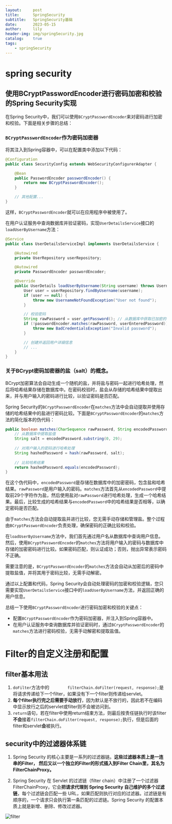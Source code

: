 ```yaml
---
layout:     post
title:      SpringSecurity
subtitle:   SpringSecurity基础
date:       2023-05-15
author:     lily
header-img: img/springSecurity.jpg
catalog:    true
tags:
    - springSecurity
---
```

# spring security 
<!-- 目录 -->
## 使用BCryptPasswordEncoder进行密码加密和校验的Spring Security实现

在Spring Security中，我们可以使用`BCryptPasswordEncoder`来对密码进行加密和校验。下面是相关步骤的总结：

### `BCryptPasswordEncoder`作为密码加密器
将其注入到Spring容器中，可以在配置类中添加以下代码：

   ```java
   @Configuration
   public class SecurityConfig extends WebSecurityConfigurerAdapter {
   
       @Bean
       public PasswordEncoder passwordEncoder() {
           return new BCryptPasswordEncoder();
       }
   
       // 其他配置...
   }
   ```

   这样，`BCryptPasswordEncoder`就可以在应用程序中被使用了。

在用户认证服务中查询数据库并验证密码，实现`UserDetailsService`接口的`loadUserByUsername`方法：

   ```java
   @Service
   public class UserDetailsServiceImpl implements UserDetailsService {
   
       @Autowired
       private UserRepository userRepository;
   
       @Autowired
       private PasswordEncoder passwordEncoder;
   
       @Override
       public UserDetails loadUserByUsername(String username) throws UsernameNotFoundException {
           User user = userRepository.findByUsername(username);
           if (user == null) {
               throw new UsernameNotFoundException("User not found");
           }
   
           // 校验密码
           String rawPassword = user.getPassword(); // 从数据库中获取已加密的密码
           if (!passwordEncoder.matches(rawPassword, userEnteredPassword)) {
               throw new BadCredentialsException("Invalid password");
           }
   
           // 创建并返回用户详细信息
           // ...
       }
   }
   ```

### 关于BCrypt密码加密器的盐（salt）的概念。
BCrypt加密算法会自动生成一个随机的盐，并将盐与密码一起进行哈希处理，然后将哈希结果存储在数据库中。在密码校验时，盐会从存储的哈希结果中提取出来，并与用户输入的密码进行比较，以验证密码是否匹配。

Spring Security的`BCryptPasswordEncoder`在`matches`方法中会自动提取并使用存储的哈希结果中的盐进行密码比较。下面是`BCryptPasswordEncoder`的`matches`方法的简化版本的伪代码：

```java
public boolean matches(CharSequence rawPassword, String encodedPassword) {
    // 从数据库中提取盐值
    String salt = encodedPassword.substring(0, 29);
    
    // 对用户输入的密码进行哈希处理
    String hashedPassword = hash(rawPassword, salt);
    
    // 比较哈希结果
    return hashedPassword.equals(encodedPassword);
}
```

在这个伪代码中，`encodedPassword`是存储在数据库中的加密密码，包含盐和哈希结果。`rawPassword`是用户输入的密码。`matches`方法首先从`encodedPassword`中提取前29个字符作为盐，然后使用盐对`rawPassword`进行哈希处理，生成一个哈希结果。最后，比较生成的哈希结果与`encodedPassword`中的哈希结果是否相等，以确定密码是否匹配。

由于`matches`方法会自动提取盐并进行比较，您无需手动存储和管理盐。整个过程由`BCryptPasswordEncoder`负责处理，确保密码的正确比较和校验。


在`loadUserByUsername`方法中，我们首先通过用户名从数据库中查询用户信息。然后，使用`BCryptPasswordEncoder`的`matches`方法将用户输入的密码与数据库中存储的加密密码进行比较。如果密码匹配，则认证成功；否则，抛出异常表示密码不正确。

需要注意的是，`BCryptPasswordEncoder`的`matches`方法会自动从加密后的密码中提取盐值，并将其用于密码比较，无需手动解密。

通过以上配置和代码，Spring Security会自动处理密码的加密和校验逻辑，您只需要实现`UserDetailsService`接口中的`loadUserByUsername`方法，并返回正确的用户信息。

总结一下使用`BCryptPasswordEncoder`进行密码加密和校验的关键点：

- 配置`BCryptPasswordEncoder`作为密码加密器，并注入到Spring容器中。
- 在用户认证服务中查询数据库并验证密码时，通过`BCryptPasswordEncoder`的`matches`方法进行密码校验，无需手动解密和提取盐值。


# Filter的自定义注册和配置
## filter基本用法
1. ``doFilter``方法中的``        filterChain.doFilter(request, response);``是将请求传递给下一个filter，如果没有下一个filter则传递给servlet。
2. **每个filter执行完之后需要手动放行**，因为默认是不放行的，因此若不在编码中显示放行之后的servlet或filter则不会被访问到。
3. ``return``语句，若在filter中使用return结束方法，则最后按责任链执行时该filter**不会**接着``filterChain.doFilter(request, response);``执行，但是后面的filter和servlet**会**被执行。

## security中的过滤器体系链
1. Spring Security 的核心主要是一系列的过滤器链。**这些过滤器本质上是一连串的Filter， 然后又以一个独立的Filter的形式插入到Filter Chain里，其名为FilterChainProxy。**

2. Spring Security 在 Servlet 的过滤链（filter chain）中注册了一个过滤器 FilterChainProxy，它会**把请求代理到 Spring Security 自己维护的多个过滤链**，每个过滤链会匹配一些 URL，如果匹配则执行对应的过滤器。过滤链是有顺序的，一个请求只会执行第一条匹配的过滤链。Spring Security 的配置本质上就是新增、删除、修改过滤器。

![filter](https://lingmoumou-blog.oss-cn-beijing.aliyuncs.com/blog/4d513018/page_11.png)

